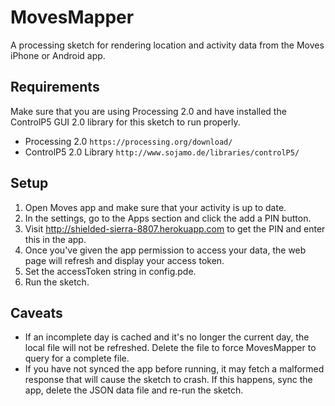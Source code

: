MovesMapper
===========

A processing sketch for rendering location and activity data from the Moves iPhone or Android app.


## Requirements
Make sure that you are using Processing 2.0 and have installed the ControlP5 GUI 2.0 library for this sketch to run properly.
* Processing 2.0 `https://processing.org/download/`
* ControlP5 2.0 Library `http://www.sojamo.de/libraries/controlP5/`


## Setup
1. Open Moves app and make sure that your activity is up to date.
1. In the settings, go to the Apps section and click the add a PIN button.
1. Visit http://shielded-sierra-8807.herokuapp.com to get the PIN and enter this in the app.
1. Once you've given the app permission to access your data, the web page will refresh and display your access token.
1. Set the accessToken string in config.pde.
1. Run the sketch.


## Caveats
* If an incomplete day is cached and it's no longer the current day, the local file will not be refreshed. Delete the file to force MovesMapper to query for a complete file.
* If you have not synced the app before running, it may fetch a malformed response that will cause the sketch to crash. If this happens, sync the app, delete the JSON data file and re-run the sketch.


